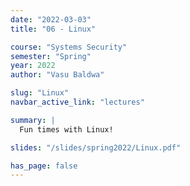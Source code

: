 ```yaml
---
date: "2022-03-03"
title: "06 - Linux"

course: "Systems Security"
semester: "Spring"
year: 2022
author: "Vasu Baldwa"

slug: "Linux"
navbar_active_link: "lectures"

summary: |
  Fun times with Linux!

slides: "/slides/spring2022/Linux.pdf"

has_page: false
---
```


